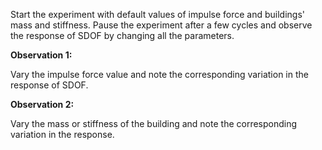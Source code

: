 Start the experiment with default values of impulse force and buildings' mass and stiffness. Pause the experiment after a few cycles and observe the response of SDOF by changing all the parameters.

**Observation 1:**

Vary the impulse force value and note the corresponding variation in the response of SDOF.

**Observation 2:**

Vary the mass or stiffness of the building and note the corresponding variation in the response.
